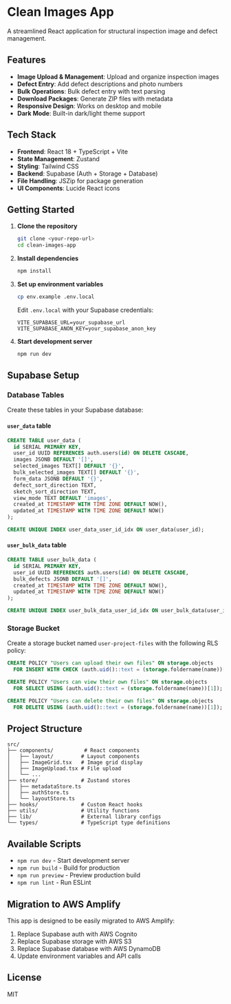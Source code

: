# Clean Images App

A streamlined React application for structural inspection image and defect management.

## Features

- **Image Upload & Management**: Upload and organize inspection images
- **Defect Entry**: Add defect descriptions and photo numbers
- **Bulk Operations**: Bulk defect entry with text parsing
- **Download Packages**: Generate ZIP files with metadata
- **Responsive Design**: Works on desktop and mobile
- **Dark Mode**: Built-in dark/light theme support

## Tech Stack

- **Frontend**: React 18 + TypeScript + Vite
- **State Management**: Zustand
- **Styling**: Tailwind CSS
- **Backend**: Supabase (Auth + Storage + Database)
- **File Handling**: JSZip for package generation
- **UI Components**: Lucide React icons

## Getting Started

1. **Clone the repository**

   ```bash
   git clone <your-repo-url>
   cd clean-images-app
   ```

2. **Install dependencies**

   ```bash
   npm install
   ```

3. **Set up environment variables**

   ```bash
   cp env.example .env.local
   ```

   Edit `.env.local` with your Supabase credentials:

   ```
   VITE_SUPABASE_URL=your_supabase_url
   VITE_SUPABASE_ANON_KEY=your_supabase_anon_key
   ```

4. **Start development server**
   ```bash
   npm run dev
   ```

## Supabase Setup

### Database Tables

Create these tables in your Supabase database:

#### `user_data` table

```sql
CREATE TABLE user_data (
  id SERIAL PRIMARY KEY,
  user_id UUID REFERENCES auth.users(id) ON DELETE CASCADE,
  images JSONB DEFAULT '[]',
  selected_images TEXT[] DEFAULT '{}',
  bulk_selected_images TEXT[] DEFAULT '{}',
  form_data JSONB DEFAULT '{}',
  defect_sort_direction TEXT,
  sketch_sort_direction TEXT,
  view_mode TEXT DEFAULT 'images',
  created_at TIMESTAMP WITH TIME ZONE DEFAULT NOW(),
  updated_at TIMESTAMP WITH TIME ZONE DEFAULT NOW()
);

CREATE UNIQUE INDEX user_data_user_id_idx ON user_data(user_id);
```

#### `user_bulk_data` table

```sql
CREATE TABLE user_bulk_data (
  id SERIAL PRIMARY KEY,
  user_id UUID REFERENCES auth.users(id) ON DELETE CASCADE,
  bulk_defects JSONB DEFAULT '[]',
  created_at TIMESTAMP WITH TIME ZONE DEFAULT NOW(),
  updated_at TIMESTAMP WITH TIME ZONE DEFAULT NOW()
);

CREATE UNIQUE INDEX user_bulk_data_user_id_idx ON user_bulk_data(user_id);
```

### Storage Bucket

Create a storage bucket named `user-project-files` with the following RLS policy:

```sql
CREATE POLICY "Users can upload their own files" ON storage.objects
  FOR INSERT WITH CHECK (auth.uid()::text = (storage.foldername(name))[1]);

CREATE POLICY "Users can view their own files" ON storage.objects
  FOR SELECT USING (auth.uid()::text = (storage.foldername(name))[1]);

CREATE POLICY "Users can delete their own files" ON storage.objects
  FOR DELETE USING (auth.uid()::text = (storage.foldername(name))[1]);
```

## Project Structure

```
src/
├── components/          # React components
│   ├── layout/         # Layout components
│   ├── ImageGrid.tsx   # Image grid display
│   ├── ImageUpload.tsx # File upload
│   └── ...
├── store/              # Zustand stores
│   ├── metadataStore.ts
│   ├── authStore.ts
│   └── layoutStore.ts
├── hooks/              # Custom React hooks
├── utils/              # Utility functions
├── lib/                # External library configs
└── types/              # TypeScript type definitions
```

## Available Scripts

- `npm run dev` - Start development server
- `npm run build` - Build for production
- `npm run preview` - Preview production build
- `npm run lint` - Run ESLint

## Migration to AWS Amplify

This app is designed to be easily migrated to AWS Amplify:

1. Replace Supabase auth with AWS Cognito
2. Replace Supabase storage with AWS S3
3. Replace Supabase database with AWS DynamoDB
4. Update environment variables and API calls

## License

MIT
